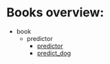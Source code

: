 # Books overview:

 * book
     * predictor
         * [predictor](book/predictor/predictor.md)
         * [predict_dog](book/predictor/predict_dog.md)

